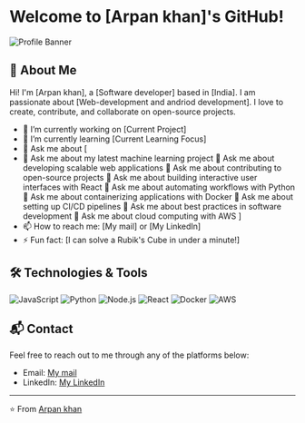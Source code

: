 # Welcome to [Arpan khan]'s GitHub!

![Profile Banner](https://avatars.githubusercontent.com/u/140335451?v=4)

## 👋 About Me

Hi! I'm [Arpan khan], a [Software developer] based in [India]. I am passionate about [Web-development and andriod development]. I love to create, contribute, and collaborate on open-source projects.

- 🔭 I’m currently working on [Current Project]
- 🌱 I’m currently learning [Current Learning Focus]
- 💬 Ask me about [
- 💬 Ask me about my latest machine learning project
💬 Ask me about developing scalable web applications
💬 Ask me about contributing to open-source projects
💬 Ask me about building interactive user interfaces with React
💬 Ask me about automating workflows with Python
💬 Ask me about containerizing applications with Docker
💬 Ask me about setting up CI/CD pipelines
💬 Ask me about best practices in software development
💬 Ask me about cloud computing with AWS
]
- 📫 How to reach me: [My mail] or [My LinkedIn]
- ⚡ Fun fact: [I can solve a Rubik's Cube in under a minute!]

## 🛠️ Technologies & Tools

![JavaScript](https://img.shields.io/badge/-JavaScript-F7DF1E?logo=javascript&logoColor=black&style=flat-square)
![Python](https://img.shields.io/badge/-Python-3776AB?logo=python&logoColor=white&style=flat-square)
![Node.js](https://img.shields.io/badge/-Node.js-339933?logo=node.js&logoColor=white&style=flat-square)
![React](https://img.shields.io/badge/-React-61DAFB?logo=react&logoColor=black&style=flat-square)
![Docker](https://img.shields.io/badge/-Docker-2496ED?logo=docker&logoColor=white&style=flat-square)
![AWS](https://img.shields.io/badge/-AWS-232F3E?logo=amazon-aws&logoColor=white&style=flat-square)



## 📬 Contact

Feel free to reach out to me through any of the platforms below:

- Email: [My mail](mailto:arpankhan096@gmail.com)
- LinkedIn: [My LinkedIn](https://www.linkedin.com/in/arpan-khan-x-d-0867312b0/)


---

⭐️ From [Arpan khan](https://github.com/CoderArpan)
